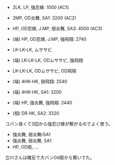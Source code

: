 - 2LK, LP, 強忍蜂: 1000 (AC1)

- 2MP, OD炎舞, SA1: 3200 (AC2)

- HP, OD忍蜂, J.MP, 弱炎舞, SA3: 4500 (AC3)
- (端) HP, OD忍蜂, J.MP, 強飛翔: 2740

- LK-LK-LK, ムササビ
- (端) LK-LK-LK, ODムササビ, 強飛翔
- LK-LK-LK, ODムササビ, OD飛翔

- (端) 4HK-HK, 弱飛翔: 2540
- (端) 4HK-HK, SA1: 3200

- (端) HP, 強炎舞, 強飛翔: 2440

- (相) DR HK, SA2: 3320

コパン長くて3回から強忍び蜂が繋がるのでよく使う。

- 強炎舞, 弱炎舞/SA1
- 強炎舞, 弱炎舞, SA1
- HP, OD扇, ...

立川さんは確反で大パンOd扇から繋いでた。
